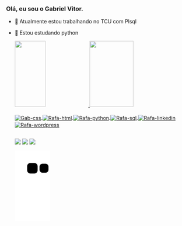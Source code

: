 ### Olá, eu sou o Gabriel Vitor.
- 🔭 Atualmente estou trabalhando no TCU com  Plsql
- 🌱 Estou estudando python 


  <div>
  <a href="https://github.com/Gbriel-Vitor">
    <img height="180em" width="42%"src="https://github-readme-stats.vercel.app/api?username=Gbriel-Vitor&show_icons=true&theme=dracula&include_all_commits=true&count_private=true"/>
    <img height="180em" width="50%" src="https://github-readme-stats.vercel.app/api/top-langs/?username=Gbriel-Vitor&layout=compact&langs_count=7&theme=dracula"/>
  </div>

  <div style="display: inline_block"><br>
    <img align="center" alt="Gab-css" height="30" width="40" src="https://cdn.jsdelivr.net/gh/devicons/devicon/icons/css3/css3-original.svg">
    <img align="center" alt="Rafa-html" height="30" width="40" src="https://cdn.jsdelivr.net/gh/devicons/devicon/icons/html5/html5-original.svg">
    <img align="center" alt="Rafa-python" height="30" width="40" src="https://cdn.jsdelivr.net/gh/devicons/devicon/icons/python/python-original.svg">
    <img align="center" alt="Rafa-sql" height="30" width="40" src="https://cdn.jsdelivr.net/gh/devicons/devicon/icons/mysql/mysql-original.svg">
    <img align="center" alt="Rafa-linkedin" height="30" width="40" src="https://cdn.jsdelivr.net/gh/devicons/devicon/icons/linkedin/linkedin-plain.svg">
    <img align="center" alt="Rafa-wordpress" height="30" width="40" src="https://cdn.jsdelivr.net/gh/devicons/devicon/icons/wordpress/wordpress-original.svg">
  </div>
    
    ##
   
  <div> 
    <a href="https://instagram.com/gabrielvitor6724" target="_blank"><img src="https://img.shields.io/badge/-Instagram-%23E4405F?style=for-the-badge&logo=instagram&logoColor=white" target="_blank"></a>
    <a href = "mailto:gabrielgonc1080@gmail.com"><img src="https://img.shields.io/badge/-Gmail-%23333?style=for-the-badge&logo=gmail&logoColor=white" target="_blank"></a>
    <a href="https://www.linkedin.com/in/gabriel-vitor-375090247/" target="_blank"><img src="https://img.shields.io/badge/-LinkedIn-%230077B5?style=for-the-badge&logo=linkedin&logoColor=white" target="_blank"></a> 
   
    ![Snake animation](https://github.com/rafaballerini/rafaballerini/blob/output/github-contribution-grid-snake.svg)
   
  </div>
  
  
